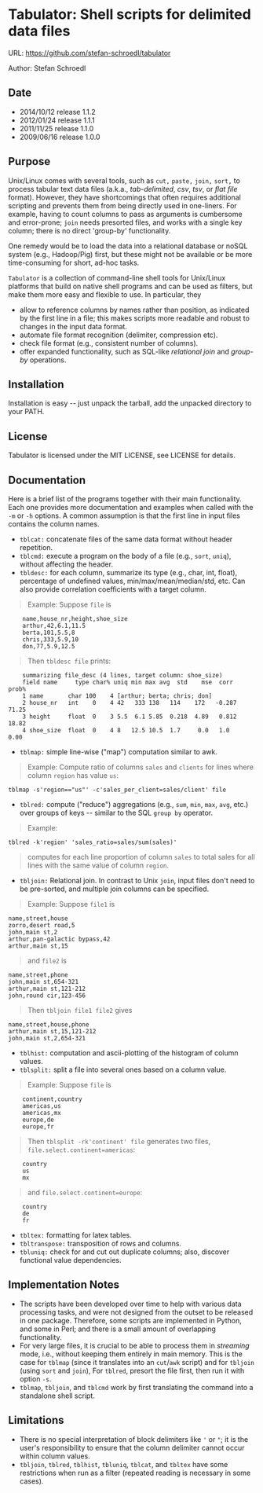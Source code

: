 # Tabulator: Shell scripts for delimited data files

URL: https://github.com/stefan-schroedl/tabulator

Author: Stefan Schroedl

## Date

* 2014/10/12 release 1.1.2
* 2012/01/24 release 1.1.1
* 2011/11/25 release 1.1.0
* 2009/06/16 release 1.0.0


## Purpose



Unix/Linux comes with several tools, such as `cut,` `paste,` `join,` `sort,` to
process tabular text data files (a.k.a., *tab-delimited*, *csv*, *tsv*,
or *flat file* format). However, they have shortcomings that often requires
additional scripting and prevents them from being directly used in one-liners.
For example, having to count columns to pass as arguments is cumbersome and
error-prone; `join` needs presorted files, and works with a single key column;
there is no direct 'group-by' functionality.

One remedy would be to load the data into a relational database or noSQL system
(e.g., Hadoop/Pig) first, but these might not be available or be more
time-consuming for short, ad-hoc tasks.

`Tabulator` is a collection of command-line shell tools for Unix/Linux platforms
that build on native shell programs and can be used as filters, but make them more
easy and flexible to use. In particular, they

* allow to reference columns by names rather than position, as indicated by the
  first line in a file; this makes scripts more readable and robust to changes
  in the input data format.
* automate file format recognition (delimiter, compression etc).
* check file format (e.g., consistent number of columns).
* offer expanded functionality, such as SQL-like *relational join* and *group-by*
  operations.

## Installation

Installation is easy -- just unpack the tarball, add the unpacked directory to
your PATH.

## License

Tabulator is licensed under the MIT LICENSE, see LICENSE for details.

## Documentation

Here is a brief list of the programs together with their main functionality.
Each one provides more documentation and examples when called with the `-m` or
`-h` options. A common assumption is that the first line in input files contains
the column names.

* `tblcat:` concatenate files of the same data format without header repetition.
* `tblcmd:` execute a program on the body of a file (e.g., `sort`, `uniq`),
  without affecting the header.
* `tbldesc:` for each column, summarize its type (e.g., char, int, float),
  percentage of undefined values, min/max/mean/median/std, etc. Can also provide
  correlation coefficients with a target column.

> Example: Suppose `file` is

        name,house_nr,height,shoe_size
        arthur,42,6.1,11.5
        berta,101,5.5,8
        chris,333,5.9,10
        don,77,5.9,12.5

> Then `tbldesc file` prints:

        summarizing file_desc (4 lines, target column: shoe_size)
        field name     type char% uniq min max avg  std    mse  corr   prob%
        1 name       char 100    4 [arthur; berta; chris; don]
        2 house_nr   int    0    4 42   333 138   114    172   -0.287 71.25
        3 height     float  0    3 5.5  6.1 5.85  0.218  4.89   0.812 18.82
        4 shoe_size  float  0    4 8   12.5 10.5  1.7     0.0   1.0    0.00

* `tblmap:` simple line-wise ("map") computation similar to awk.

> Example: Compute ratio of columns `sales` and `clients` for lines where column
  `region` has value `us`:

    tblmap -s'region=="us"' -c'sales_per_client=sales/client' file

* `tblred:` compute ("reduce") aggregations (e.g., `sum`, `min`, `max`, `avg`,
   etc.) over groups of keys -- similar to the SQL `group by` operator.

> Example:

    tblred -k'region' 'sales_ratio=sales/sum(sales)'
> computes for each line proportion of column `sales` to total sales for all
> lines with the same value of column `region`.

* `tbljoin:` Relational join. In contrast to Unix `join`, input files don't
  need to be pre-sorted, and multiple join columns can be specified.

> Example: Suppose `file1` is

    name,street,house
    zorro,desert road,5
    john,main st,2
    arthur,pan-galactic bypass,42
    arthur,main st,15

> and `file2` is

    name,street,phone
    john,main st,654-321
    arthur,main st,121-212
    john,round cir,123-456

> Then `tbljoin file1 file2` gives

    name,street,house,phone
    arthur,main st,15,121-212
    john,main st,2,654-321

* `tblhist:` computation and ascii-plotting of the histogram of column values.
* `tblsplit:` split a file into several ones based on a column value.

> Example: Suppose `file` is

        continent,country
        americas,us
        americas,mx
        europe,de
        europe,fr

> Then `tblsplit -rk'continent' file` generates two files,
> `file.select.continent=americas`:

        country
        us
        mx
> and `file.select.continent=europe`:

        country
        de
        fr

* `tbltex:` formatting for latex tables.
* `tbltranspose:` transposition of rows and columns.
* `tbluniq:` check for and cut out duplicate columns; also, discover functional
     value dependencies.

## Implementation Notes

* The scripts have been developed over time to help with various data
  processing tasks, and were not designed from the outset to be released in one
  package. Therefore, some scripts are implemented in Python, and some in Perl;
  and there is a small amount of overlapping functionality.
* For very large files, it is crucial to be able to process them in *streaming*
  mode, i.e., without keeping them entirely in main memory. This is the case for
  `tblmap` (since it translates into an `cut`/`awk` script) and for `tbljoin`
  (using `sort` and `join`), For `tblred`, presort the file first, then run it
  with option `-s`.
* `tblmap`, `tbljoin`, and `tblcmd` work by first translating the command into
  a standalone shell script.

## Limitations

* There is no special interpretation of block delimiters like `'` or `"`; it is
  the user's responsibility to ensure that the column delimiter cannot occur
  within column values.
* `tbljoin`, `tblred`, `tblhist`, `tbluniq`, `tblcat`, and `tbltex` have some
  restrictions when run as a filter (repeated reading is necessary in some cases).
